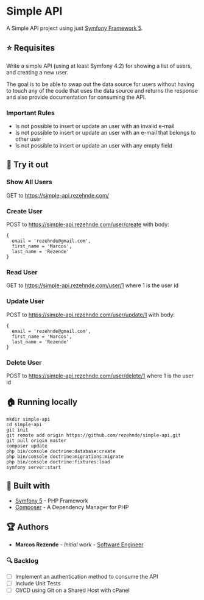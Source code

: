# Simple API

A Simple API project using just [Symfony Framework 5](https://symfony.com/what-is-symfony).

## :star: Requisites

Write a simple API (using at least Symfony 4.2) for showing a list of users, and creating a new user.

The goal is to be able to swap out the data source for users without having to touch any of the code that uses the data source and returns the response and also provide documentation for consuming the API.

### Important Rules
+ Is not possible to insert or update an user with an invalid e-mail
+ Is not possible to insert or update an user with an e-mail that belongs to other user
+ Is not possible to insert or update an user with any empty field

## :muscle: Try it out 

### Show All Users
GET to https://simple-api.rezehnde.com/

### Create User
POST to https://simple-api.rezehnde.com/user/create with body:
```
{
  email = 'rezehnde@gmail.com',
  first_name = 'Marcos',
  last_name = 'Rezende'
}
```

### Read User
GET to https://simple-api.rezehnde.com/user/1
where 1 is the user id

### Update User
POST to https://simple-api.rezehnde.com/user/update/1 with body:
```
{
  email = 'rezehnde@gmail.com',
  first_name = 'Marcos',
  last_name = 'Rezende'
}
```

### Delete User
POST to https://simple-api.rezehnde.com/user/delete/1
where 1 is the user id

## :house: Running locally
```
mkdir simple-api
cd simple-api
git init
git remote add origin https://github.com/rezehnde/simple-api.git
git pull origin master
composer update
php bin/console doctrine:database:create
php bin/console doctrine:migrations:migrate
php bin/console doctrine:fixtures:load
symfony server:start
```

## :triangular_ruler: Built with 

* [Symfony 5](https://symfony.com/what-is-symfony) - PHP Framework
* [Composer](https://getcomposer.org/) - A Dependency Manager for PHP

## :trophy: Authors 

* **Marcos Rezende** - *Initial work* - [Software Engineer](https://github.com/rezehnde)

### :mag: Backlog 

* [ ] Implement an authentication method to consume the API
* [ ] Include Unit Tests
* [ ] CI/CD using Git on a Shared Host with cPanel
